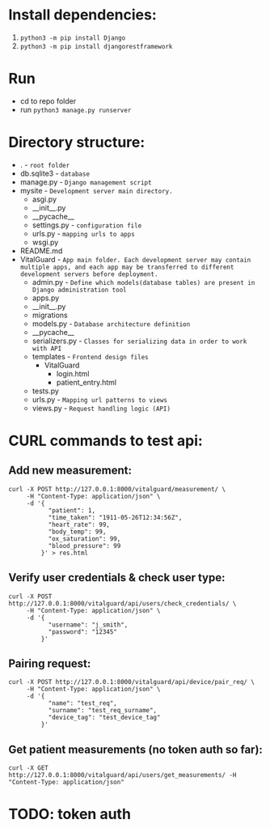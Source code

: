 # Install dependencies:

1. `python3 -m pip install Django`
2. `python3 -m pip install djangorestframework`

# Run

- cd to repo folder
- run `python3 manage.py runserver`

# Directory structure:

- .                                                 - `root folder`
- db.sqlite3                                      - `database`
- manage.py                                       - `Django management script`
- mysite                                          - `Development server main directory.`
    - asgi.py
    - \_\_init__.py
    - \_\_pycache__
    - settings.py                                 - `configuration file`
    - urls.py                                     - `mapping urls to apps`
    - wsgi.py
- README.md
- VitalGuard                                      - `App main folder. Each development server may contain multiple apps, and each app may be transferred to different development servers before deployment.`
    - admin.py                                    - `Define which models(database tables) are present in Django administration tool`
    - apps.py                         
    - \_\_init__.py
    - migrations
    - models.py                                   - `Database architecture definition`
    - \_\_pycache__
    - serializers.py                              - `Classes for serializing data in order to work with API`
    - templates                                   - `Frontend design files`
      -  VitalGuard
           - login.html
           - patient_entry.html
    - tests.py
    - urls.py                                     - `Mapping url patterns to views`
    - views.py                                    - `Request handling logic (API)`

# CURL commands to test api:

## Add new measurement:

```
curl -X POST http://127.0.0.1:8000/vitalguard/measurement/ \
     -H "Content-Type: application/json" \
     -d '{
           "patient": 1,
           "time_taken": "1911-05-26T12:34:56Z",
           "heart_rate": 99,
           "body_temp": 99,
           "ox_saturation": 99,
           "blood_pressure": 99
         }' > res.html
```

## Verify user credentials & check user type:

```
curl -X POST http://127.0.0.1:8000/vitalguard/api/users/check_credentials/ \
     -H "Content-Type: application/json" \
     -d '{
           "username": "j_smith",
           "password": "12345"
         }'
```

## Pairing request:

```
curl -X POST http://127.0.0.1:8000/vitalguard/api/device/pair_req/ \
     -H "Content-Type: application/json" \
     -d '{
           "name": "test_req",
           "surname": "test_req_surname",
           "device_tag": "test_device_tag"
         }'
```

## Get patient measurements (no token auth so far):

```
curl -X GET http://127.0.0.1:8000/vitalguard/api/users/get_measurements/ -H "Content-Type: application/json"
```

# TODO: token auth